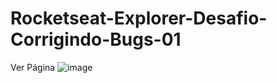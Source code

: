 # Rocketseat-Explorer-Desafio-Corrigindo-Bugs-01
Ver Página
![image](https://user-images.githubusercontent.com/47360598/205318509-746f4171-1674-46b5-863c-d092dd92bc83.png)
